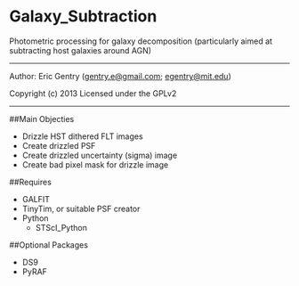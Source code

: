 Galaxy_Subtraction
==================

Photometric processing for galaxy decomposition (particularly aimed at subtracting host galaxies around AGN)

-------

Author: Eric Gentry   (gentry.e@gmail.com; egentry@mit.edu)   

Copyright (c) 2013
Licensed under the GPLv2

-------

##Main Objecties
  - Drizzle HST dithered FLT images
  - Create drizzled PSF
  - Create drizzled uncertainty (sigma) image
  - Create bad pixel mask for drizzle image
 

##Requires
  - GALFIT
  - TinyTim, or suitable PSF creator
  - Python
    - STScI_Python
  
##Optional Packages
  - DS9
  - PyRAF

